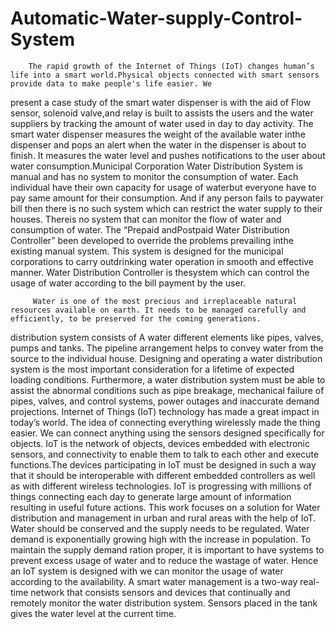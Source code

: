 # Automatic-Water-supply-Control-System

        The rapid growth of the Internet of Things (IoT) changes human’s life into a smart world.Physical objects connected with smart sensors provide data to make people's life easier. We
present a case study of the smart water dispenser is with the aid of Flow sensor, solenoid valve,and relay is built to assists the users and the water suppliers by tracking the amount of water used
in day to day activity. The smart water dispenser measures the weight of the available water inthe dispenser and pops an alert when the water in the dispenser is about to finish. It measures the
water level and pushes notifications to the user about water consumption.Municipal Corporation Water Distribution System is manual and has no system to monitor the consumption of water.
Each individual have their own capacity for usage of waterbut everyone have to pay same amount for their consumption. And if any person fails to paywater bill then there is no such system 
which can restrict the water supply to their houses. Thereis no system that can monitor the flow of water and consumption of water. The “Prepaid andPostpaid Water Distribution Controller” 
been developed to override the problems prevailing inthe existing manual system. This system is designed for the municipal corporations to carry outdrinking water operation in smooth and effective manner. 
Water Distribution Controller is thesystem which can control the usage of water according to the bill payment by the user.

         Water is one of the most precious and irreplaceable natural resources available on earth. It needs to be managed carefully and efficiently, to be preserved for the coming generations.
distribution system consists of A water different elements like pipes, valves, pumps and tanks. The pipeline arrangement helps to convey water from the source to the individual house. Designing and operating a
water distribution system is the most important consideration for a lifetime of expected loading conditions. Furthermore, a water distribution system must be able to assist the abnormal conditions
such as pipe breakage, mechanical failure of pipes, valves, and control systems, power outages and inaccurate demand projections. Internet of Things (IoT) technology has made a great impact in today’s
world. The idea of connecting everything wirelessly made the thing easier. We can connect anything using the sensors designed specifically for objects. IoT is the network of objects, devices embedded
with electronic sensors, and connectivity to enable them to talk to each other and execute functions.The devices participating in IoT must be designed in such a way that it should be interoperable with
different embedded controllers as well as with different wireless technologies. IoT is progressing with millions of things connecting each day to generate large amount of information resulting in useful
future actions. This work focuses on a solution for Water distribution and management in urban and rural areas with the help of IoT. Water should be conserved and the supply needs to be regulated.
Water demand is exponentially growing high with the increase in population. To maintain the supply demand ration proper, it is important to have systems to prevent excess usage of water and to reduce
the wastage of water. Hence an IoT system is designed with we can monitor the usage of water according to the availability. A smart water management is a two-way real-time network that consists
sensors and devices that continually and remotely monitor the water distribution system. Sensors placed in the tank gives the water level at the current time. 
